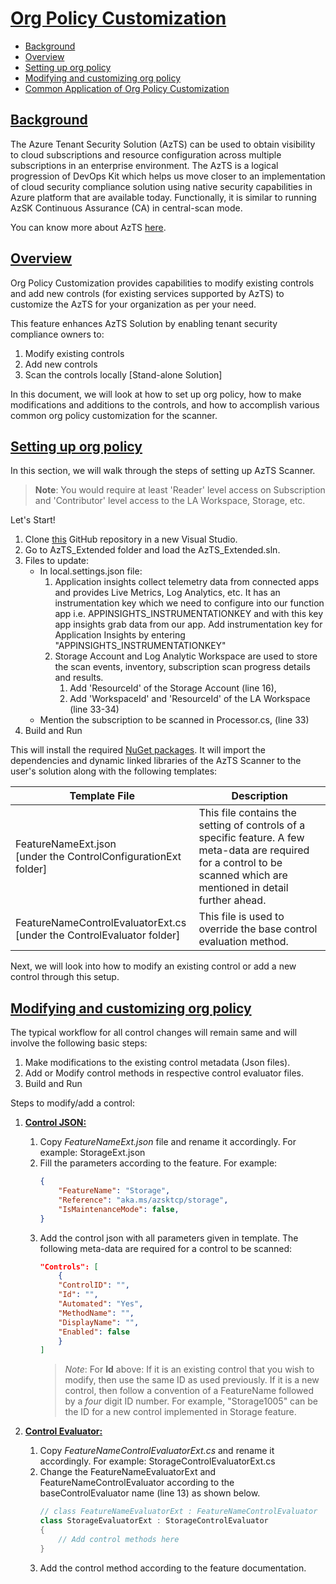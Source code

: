 # [Org Policy Customization](Readme.md#org-policy-customization)
- [Background](Readme.md#Background)
- [Overview](Readme.md#Overview)
- [Setting up org policy](Readme.md#setting-up-org-policy)
- [Modifying and customizing org policy](Readme.md#modifying-and-customizing-org-policy)
- [Common Application of Org Policy Customization](Readme.common-application-of-org-policy-customization)

## [Background](Readme.md#Background)

The Azure Tenant Security Solution (AzTS) can be used to obtain visibility to cloud subscriptions and resource configuration across multiple subscriptions in an enterprise environment. 
The AzTS is a logical progression of DevOps Kit which helps us move closer to an implementation of cloud security compliance solution using native security capabilities in Azure platform that are available today. Functionally, it is similar to running AzSK Continuous Assurance (CA) in central-scan mode.

You can know more about AzTS [here](https://github.com/azsk/AzTS-docs).

## [Overview](Readme.md#Overview)

Org Policy Customization provides capabilities to modify existing controls and add new controls (for existing services supported by AzTS) to customize the AzTS for your organization as per your need. 

This feature enhances AzTS Solution by enabling tenant security compliance owners to:
1) Modify existing controls
2) Add new controls
3) Scan the controls locally [Stand-alone Solution]

In this document, we will look at how to set up org policy, how to make modifications and additions to the controls, and how to accomplish various common org policy customization for the scanner.

## [Setting up org policy](Readme.md#setting-up-org-policy)

In this section, we will walk through the steps of setting up AzTS Scanner.

> **Note**: You would require at least 'Reader' level access on Subscription and 'Contributor' level access to the LA Workspace, Storage, etc.

Let's Start!

1. Clone [this](https://github.com/azsk/AzTS-Samples) GitHub repository in a new Visual Studio.
2. Go to AzTS_Extended folder and load the AzTS_Extended.sln.
3. Files to update: 
    * In local.settings.json file: 
        1. Application insights collect telemetry data from connected apps and provides Live Metrics, Log Analytics, etc. It has an instrumentation key which we need to configure into our function app i.e. APPINSIGHTS_INSTRUMENTATIONKEY and with this key app insights grab data from our app. Add instrumentation key for Application Insights by entering "APPINSIGHTS_INSTRUMENTATIONKEY"
	    2. Storage Account and Log Analytic Workspace are used to store the scan events, inventory, subscription scan progress details and results.
	        1. Add 'ResourceId' of the Storage Account (line 16),
		    2. Add 'WorkspaceId' and 'ResourceId' of the LA Workspace (line 33-34)
    * Mention the subscription to be scanned in Processor.cs, (line 33)
4. Build and Run

This will install the required [NuGet packages](https://www.nuget.org/packages/Microsoft.AzTS.Azure.Scanner/). It will import the dependencies and dynamic linked libraries of the AzTS Scanner to the user's solution along with the following templates:

| Template File | Description 
| ---- | ---- | 
| FeatureNameExt.json <br> [under the ControlConfigurationExt folder] | This file contains the setting of controls of a specific feature. A few meta-data are required for a control to be scanned which are mentioned in detail further ahead.
| FeatureNameControlEvaluatorExt.cs <br> [under the ControlEvaluator folder] | This file is used to override the base control evaluation method.

Next, we will look into how to modify an existing control or add a new control through this setup.

## [Modifying and customizing org policy](Readme.md#modifying-and-customizing-org-policy)

The typical workflow for all control changes will remain same and will involve the following basic steps:
1. Make modifications to the existing control metadata (Json files).
2. Add or Modify control methods in respective control evaluator files.
3. Build and Run

Steps to modify/add a control:
1. [**Control JSON:**](Readme.md#control-json)
    1. Copy _FeatureNameExt.json_ file and rename it accordingly. For example: StorageExt.json
	2. Fill the parameters according to the feature. For example: 
        ``` JSON
        {
            "FeatureName": "Storage",
            "Reference": "aka.ms/azsktcp/storage",
            "IsMaintenanceMode": false,
        }
        ```
	3. Add the control json with all parameters given in template. The following meta-data are required for a control to be scanned:
        ``` JSON
        "Controls": [
            {
            "ControlID": "",
            "Id": "",
            "Automated": "Yes",
            "MethodName": "",
            "DisplayName": "",
            "Enabled": false
            }
        ]
        ```
        > *Note*:  For **Id** above: If it is an existing control that you wish to modify, then use the same ID as used previously. If it is a new control, then follow a convention of a FeatureName followed by a *four* digit ID number. For example, "Storage1005" can be the ID for a new control implemented in Storage feature.

2. [**Control Evaluator:**](Readme.md#control-evaluator)
	1. Copy _FeatureNameControlEvaluatorExt.cs_ and rename it accordingly. For example: StorageControlEvaluatorExt.cs
	2. Change the FeatureNameEvaluatorExt and FeatureNameControlEvaluator according to the baseControlEvaluator name (line 13) as shown below.
        ``` CS
        // class FeatureNameEvaluatorExt : FeatureNameControlEvaluator
        class StorageEvaluatorExt : StorageControlEvaluator
        {
            // Add control methods here        
        }
        ```
    3. Add the control method according to the feature documentation.

